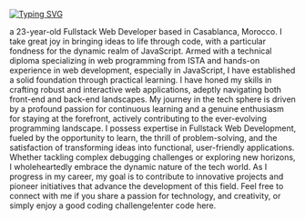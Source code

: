 [![Typing SVG](https://readme-typing-svg.herokuapp.com?font=JetBrains+Mono&weight=700&size=30&pause=1000&color=64FFDA&background=0A192F00&center=true&vCenter=true&random=true&width=435&lines=Hi+This+is+Youness%2C)](https://git.io/typing-svg)

a 23-year-old Fullstack Web Developer based in Casablanca, Morocco. I take great joy in bringing ideas to life through code, with a particular fondness for the dynamic realm of JavaScript. Armed with a technical diploma specializing in web programming from ISTA and hands-on experience in web development, especially in JavaScript, I have established a solid foundation through practical learning. I have honed my skills in crafting robust and interactive web applications, adeptly navigating both front-end and back-end landscapes. My journey in the tech sphere is driven by a profound passion for continuous learning and a genuine enthusiasm for staying at the forefront, actively contributing to the ever-evolving programming landscape. I possess expertise in Fullstack Web Development, fueled by the opportunity to learn, the thrill of problem-solving, and the satisfaction of transforming ideas into functional, user-friendly applications. Whether tackling complex debugging challenges or exploring new horizons, I wholeheartedly embrace the dynamic nature of the tech world. As I progress in my career, my goal is to contribute to innovative projects and pioneer initiatives that advance the development of this field. Feel free to connect with me if you share a passion for technology, and creativity, or simply enjoy a good coding challenge!enter code here.
